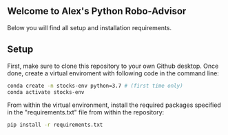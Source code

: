 ## Welcome to Alex's Python Robo-Advisor

Below you will find all setup and installation requirements.

## Setup

First, make sure to clone this repository to your own Github desktop. Once done, create a virtual enviroment with following code in the command line:

```sh
conda create -n stocks-env python=3.7 # (first time only)
conda activate stocks-env
```

From within the virtual environment, install the required packages specified in the "requirements.txt" file from within the repository: 

```sh
pip install -r requirements.txt
```

